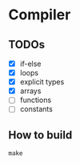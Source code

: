 # Compiler

## TODOs

- [x] if-else
- [x] loops
- [x] explicit types
- [x] arrays
- [ ] functions
- [ ] constants

## How to build

```console
make
```
